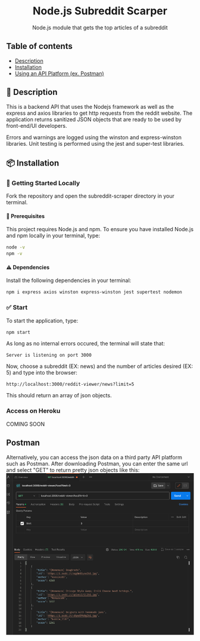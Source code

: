 <h1 align="center">Node.js Subreddit Scarper</h1>

<div align="center">

Node.js module that gets the top articles of a subreddit

</div>

## Table of contents
* [Description](#Description)
* [Installation](#Installation)
* [Using an API Platform (ex. Postman)](#Postman)

## 📖 Description
This is a backend API that uses the Nodejs framework as well as the express and axios libraries to get http requests from the reddit website.
The application returns sanitized JSON objects that are ready to be used by front-end/UI developers.

Errors and warnings are logged using the winston and express-winston libraries.
Unit testing is performed using the jest and super-test libraries.

## 📦 Installation

### 🚀 Getting Started Locally

Fork the repository and open the subreddit-scraper directory in your terminal.

#### 🔐	Prerequisites
This project requires Node.js and npm.
To ensure you have installed Node.js and npm locally in your terminal, type:
```sh
node -v
npm -v
```
#### ⚠️ Dependencies
Install the following dependencies in your terminal:
```sh
npm i express axios winston express-winston jest supertest nodemon
```

### ✅ Start

To start the application, type:
```sh
npm start
```

As long as no internal errors occured, the terminal will state that: 
```
Server is listening on port 3000
```

Now, choose a subreddit (EX: news) and the number of articles desired (EX: 5) and type into the browser:
```
http://localhost:3000/reddit-viewer/news?limit=5
```

This should return an array of json objects.
### Access on Heroku
COMING SOON
## Postman

Alternatively, you can access the json data on a third party API platform such as Postman. After downloading Postman, you can enter the same url and select "GET" to return pretty json objects like this: 
![](postman_ex.png)
